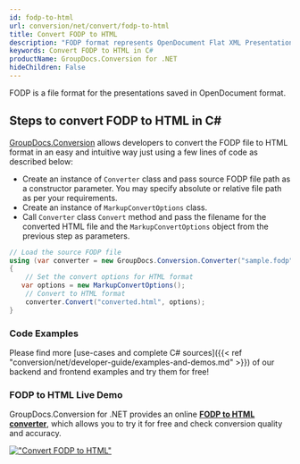 ```yaml
---
id: fodp-to-html
url: conversion/net/convert/fodp-to-html
title: Convert FODP to HTML
description: "FODP format represents OpenDocument Flat XML Presentation with .fodp extension. Learn how to convert FODP to HTML file programmatically in C# language using GroupDocs.Conversion for .NET library."
keywords: Convert FODP to HTML in C#
productName: GroupDocs.Conversion for .NET
hideChildren: False
---
```


FODP is a file format for the presentations saved in OpenDocument format.

## Steps to convert FODP to HTML in C#

[GroupDocs.Conversion](https://products.groupdocs.com/conversion/net) allows developers to convert the FODP file to HTML format in an easy and intuitive way just using a few lines of code as described below:

* Create an instance of `Converter` class and pass source FODP file path as a constructor parameter. You may specify absolute or relative file path as per your requirements. 
* Create an instance of `MarkupConvertOptions` class.
* Call `Converter` class `Convert` method and pass the filename for the converted HTML file and the `MarkupConvertOptions` object from the previous step as parameters.

```csharp
// Load the source FODP file
using (var converter = new GroupDocs.Conversion.Converter("sample.fodp"))
{
    // Set the convert options for HTML format
   var options = new MarkupConvertOptions();
    // Convert to HTML format
    converter.Convert("converted.html", options);
}
```

### Code Examples

Please find more [use-cases and complete C# sources]({{< ref "conversion/net/developer-guide/examples-and-demos.md" >}}) of our backend and frontend examples and try them for free!

### FODP to HTML Live Demo

GroupDocs.Conversion for .NET provides an online [**FODP to HTML converter**](https://products.groupdocs.app/conversion/fodp-to-html), which allows you to try it for free and check conversion quality and accuracy.

[!["Convert FODP to HTML"](conversion/net/images/convert-to-html/convert-fodp-to-html.png)](https://products.groupdocs.app/conversion/fodp-to-html)